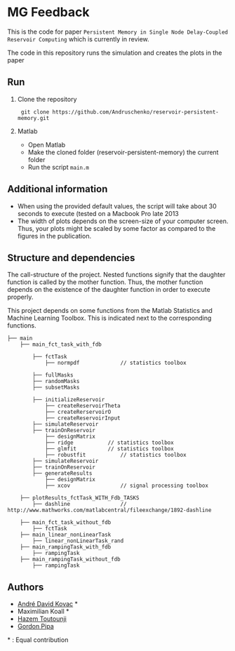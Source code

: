 # MG Feedback

This is the code for paper `Persistent Memory in Single Node Delay-Coupled Reservoir Computing` which is currently in review.

The code in this repository runs the simulation and creates the plots in the paper

## Run

1. Clone the repository

		git clone https://github.com/Andruschenko/reservoir-persistent-memory.git

2. Matlab
	* Open Matlab
	* Make the cloned folder (reservoir-persistent-memory) the current folder
	* Run the script `main.m`


## Additional information

* When using the provided default values, the script will take about 30 seconds to execute (tested on a Macbook Pro late 2013
* The width of plots depends on the screen-size of your computer screen. Thus, your plots might be scaled by some factor as compared to the figures in the publication.

## Structure and dependencies

The call-structure of the project. Nested functions signify that the daughter function is called by the mother function. Thus, the mother function depends on the existence of the daughter function in order to execute properly.

This project depends on some functions from the Matlab Statistics and Machine Learning Toolbox. This is indicated next to the corresponding functions. 

	├── main
		├── main_fct_task_with_fdb
			
			├── fctTask
				├── normpdf 			// statistics toolbox
		
			├── fullMasks
			├── randomMasks
			├── subsetMasks
			
			├── initializeReservoir	
				├── createReservoirTheta
				├── createRerservoirO
				├── createReservoirInput
			├── simulateReservoir
			├── trainOnReservoir
				├── designMatrix
				├── ridge 			// statistics toolbox
				├── glmfit			// statistics toolbox
				├── robustfit			// statistics toolbox
			├── simulateReservoir
			├── trainOnReservoir
			├── generateResults
				├── designMatrix
				├── xcov 				// signal processing toolbox
				
		├── plotResults_fctTask_WITH_Fdb_TASKS
			├── dashline 				// http://www.mathworks.com/matlabcentral/fileexchange/1892-dashline
		
		├── main_fct_task_without_fdb
			├── fctTask
		├── main_linear_nonLinearTask
			├── linear_nonLinearTask_rand
		├── main_rampingTask_with_fdb
			├── rampingTask
		├── main_rampingTask_without_fdb
			├── rampingTask


## Authors

* [André David Kovac](https://github.com/Andruschenko) *
* Maximilian Koall *
* [Hazem Toutounji](https://scholar.google.de/citations?user=agTxa24AAAAJ&hl=en)
* [Gordon Pipa](http://www.pipa.biz/)

\* : Equal contribution